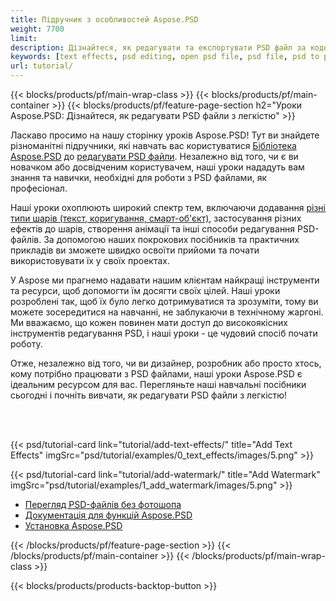 ```yaml
---
title: Підручник з особливостей Aspose.PSD
weight: 7700
limit: 
description: Дізнайтеся, як редагувати та експортувати PSD файл за кодом.
keywords: [text effects, psd editing, open psd file, psd file, psd to png, psd file format, PSD API, Aspose.PSD library, Aspose.PSD tutorial]
url: tutorial/
---
```


{{< blocks/products/pf/main-wrap-class >}}
{{< blocks/products/pf/main-container >}}
{{< blocks/products/pf/feature-page-section h2="Уроки Aspose.PSD: Дізнайтеся, як редагувати PSD файли з легкістю" >}}

<p>
Ласкаво просимо на нашу сторінку уроків Aspose.PSD! Тут ви знайдете різноманітні підручники, які навчать вас користуватися <a href="https://www.nuget.org/packages/Aspose.PSD">Бібліотека Aspose.PSD</a> до <a href="https://products.aspose.app/psd/editor/">редагувати PSD файли</a>. Незалежно від того, чи є ви новачком або досвідченим користувачем, наші уроки нададуть вам знання та навички, необхідні для роботи з PSD файлами, як професіонал.</p>
<p>
Наші уроки охоплюють широкий спектр тем, включаючи додавання <a href="https://docs.aspose.com/psd/net/layers-and-mask-information-section/">різні типи шарів (текст, коригування, смарт-об'єкт)</a>, застосування різних ефектів до шарів, створення анімації та інші способи редагування PSD-файлів. За допомогою наших покрокових посібників та практичних прикладів ви зможете швидко освоїти прийоми та почати використовувати їх у своїх проектах.</p>
<p>
У Aspose ми прагнемо надавати нашим клієнтам найкращі інструменти та ресурси, щоб допомогти їм досягти своїх цілей. Наші уроки розроблені так, щоб їх було легко дотримуватися та зрозуміти, тому ви можете зосередитися на навчанні, не заблукаючи в технічному жаргоні. Ми вважаємо, що кожен повинен мати доступ до високоякісних інструментів редагування PSD, і наші уроки - це чудовий спосіб почати роботу.</p>
<p>
Отже, незалежно від того, чи ви дизайнер, розробник або просто хтось, кому потрібно працювати з PSD файлами, наші уроки Aspose.PSD є ідеальним ресурсом для вас. Перегляньте наші навчальні посібники сьогодні і почніть вивчати, як редагувати PSD файли з легкістю!</p>

<br />
<br />

{{< psd/tutorial-card link="tutorial/add-text-effects/" title="Add Text Effects" imgSrc="psd/tutorial/examples/0_text_effects/images/5.png" >}}

{{< psd/tutorial-card link="tutorial/add-watermark/" title="Add Watermark" imgSrc="psd/tutorial/examples/1_add_watermark/images/5.png" >}}


<div class="code-sample">
    <ul class="link-list">
        <li class="link-item"><a href="https://products.aspose.com/psd/view/">Перегляд PSD-файлів без фотошопа</a></li>
        <li class="link-item"><a href="https://docs.aspose.com/psd/net/features/">Документація для функцій Aspose.PSD</a></li>
        <li class="link-item"><a href="https://docs.aspose.com/psd/net/installation/">Установка Aspose.PSD</a></li>
    </ul>
</div>


{{< /blocks/products/pf/feature-page-section >}}
{{< /blocks/products/pf/main-container >}}
{{< /blocks/products/pf/main-wrap-class >}}

{{< blocks/products/products-backtop-button >}}

